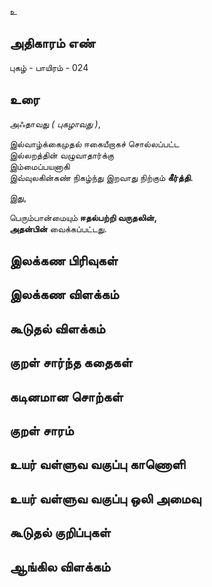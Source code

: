 உ


## அதிகாரம் எண்

புகழ் - பாயிரம் - 024 

## உரை

அஃதாவது _( புகழாவது )_,  

இல்வாழ்க்கைமுதல் ஈகையீறாகச் சொல்லப்பட்ட  
இல்லறத்தின் வழுவாதார்க்கு  
இம்மைப்பயனாகி  
இவ்வுலகின்கண் நிகழ்ந்து இறவாது நிற்கும் **கீர்த்தி**.  

இது,  

பெரும்பான்மையும் **ஈதல்பற்றி வருதலின்,  
அதன்பின்** வைக்கப்பட்டது.

## இலக்கண பிரிவுகள் 


## இலக்கண விளக்கம்


## கூடுதல் விளக்கம்


## குறள் சார்ந்த கதைகள் 


## கடினமான சொற்கள்


## குறள் சாரம் 


## உயர் வள்ளுவ வகுப்பு காணொளி


## உயர் வள்ளுவ வகுப்பு ஒலி அமைவு 


## கூடுதல் குறிப்புகள்


## ஆங்கில விளக்கம்

